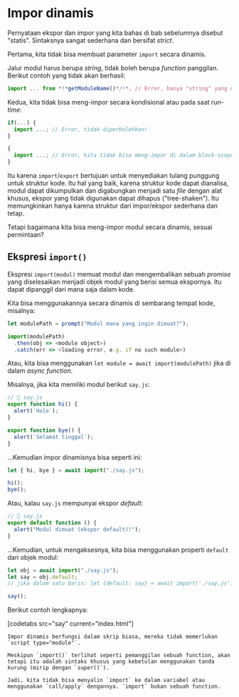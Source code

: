 # Impor dinamis

Pernyataan ekspor dan impor yang kita bahas di bab sebelumnya disebut "statis". Sintaksnya sangat sederhana dan bersifat _strict_.

Pertama, kita tidak bisa membuat parameter `import` secara dinamis.

Jalur modul harus berupa _string_, tidak boleh berupa _function_ panggilan. Berikut contoh yang tidak akan berhasil:

```js
import ... from *!*getModuleName()*/!*; // Error, hanya "string" yang diperbolehkan
```

Kedua, kita tidak bisa meng-impor secara kondisional atau pada saat _run-time_:

```js
if(...) {
  import ...; // Error, tidak diperbolehkan!
}

{
  import ...; // Error, kita tidak bisa meng-impor di dalam block-scope
}
```

Itu karena `import`/`export` bertujuan untuk menyediakan tulang punggung untuk struktur kode. Itu hal yang baik, karena struktur kode dapat dianalisa, modul dapat dikumpulkan dan digabungkan menjadi satu _file_ dengan alat khusus, ekspor yang tidak digunakan dapat dihapus ("tree-shaken"). Itu memungkinkan hanya karena struktur dari impor/ekspor sederhana dan tetap.

Tetapi bagaimana kita bisa meng-impor modul secara dinamis, sesuai permintaan?

## Ekspresi `import()`

Ekspresi `import(modul)` memuat modul dan mengembalikan sebuah _promise_ yang diselesaikan menjadi objek modul yang berisi semua ekspornya. Itu dapat dipanggil dari mana saja dalam kode.

Kita bisa menggunakannya secara dinamis di sembarang tempat kode, misalnya:

```js
let modulePath = prompt("Modul mana yang ingin dimuat?");

import(modulePath)
  .then(obj => <module object>)
  .catch(err => <loading error, e.g. if no such module>)
```

Atau, kita bisa menggunakan `let module = await import(modulePath)` jika di dalam _async function_.

Misalnya, jika kita memiliki modul berikut `say.js`:

```js
// 📁 say.js
export function hi() {
  alert(`Halo`);
}

export function bye() {
  alert(`Selamat tinggal`);
}
```

...Kemudian impor dinamisnya bisa seperti ini:

```js
let { hi, bye } = await import("./say.js");

hi();
bye();
```

Atau, kalau `say.js` mempunyai ekspor _default_:

```js
// 📁 say.js
export default function () {
  alert("Modul dimuat (ekspor default)!");
}
```

...Kemudian, untuk mengaksesnya, kita bisa menggunakan properti `default` dari objek modul:

```js
let obj = await import("./say.js");
let say = obj.default;
// jika dalam satu baris: let {default: say} = await import('./say.js');

say();
```

Berikut contoh lengkapnya:

[codetabs src="say" current="index.html"]

```smart
Impor dinamis berfungsi dalam skrip biasa, mereka tidak memerlukan `script type="module"`.
```

```smart
Meskipun `import()` terlihat seperti pemanggilan sebuah function, akan tetapi itu adalah sintaks khusus yang kebetulan menggunakan tanda kurung (mirip dengan `super()`).

Jadi, kita tidak bisa menyalin `import` ke dalam variabel atau menggunakan `call/apply` dengannya. `import` bukan sebuah function.
```
